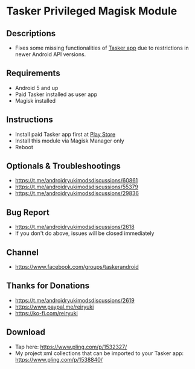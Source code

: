 # Tasker Privileged Magisk Module

## Descriptions
- Fixes some missing functionalities of [Tasker app](https://play.google.com/store/apps/details?id=net.dinglisch.android.taskerm) due to restrictions in newer Android API versions.

## Requirements
- Android 5 and up
- Paid Tasker installed as user app
- Magisk installed

## Instructions
- Install paid Tasker app first at [Play Store](https://play.google.com/store/apps/details?id=net.dinglisch.android.taskerm)
- Install this module via Magisk Manager only
- Reboot

## Optionals & Troubleshootings
- https://t.me/androidryukimodsdiscussions/60861
- https://t.me/androidryukimodsdiscussions/55379
- https://t.me/androidryukimodsdiscussions/29836

## Bug Report
- https://t.me/androidryukimodsdiscussions/2618
- If you don't do above, issues will be closed immediately

## Channel
- https://www.facebook.com/groups/taskerandroid

## Thanks for Donations
- https://t.me/androidryukimodsdiscussions/2619
- https://www.paypal.me/reiryuki
- https://ko-fi.com/reiryuki

## Download
- Tap here: https://www.pling.com/p/1532327/
- My project xml collections that can be imported to your Tasker app: https://www.pling.com/p/1538840/
